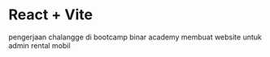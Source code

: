 # React + Vite
pengerjaan chalangge di bootcamp binar academy membuat website untuk admin rental mobil
